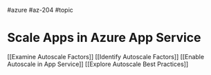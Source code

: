 #azure #az-204 #topic

# Scale Apps in Azure App Service
[[Examine Autoscale Factors]]
[[Identify Autoscale Factors]]
[[Enable Autoscale in App Service]]
[[Explore Autoscale Best Practices]]